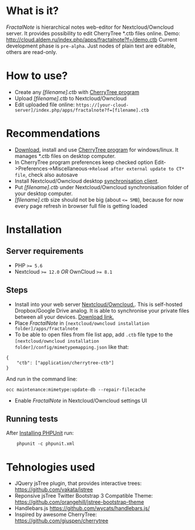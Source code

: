 # What is it?
_FractalNote_ is hierarchical notes web-editor for Nextcloud/Owncloud server. It provides possibility to edit CherryTree *.ctb files online.
Demo: http://cloud.aldem.ru/index.php/apps/fractalnote?f=/demo.ctb
Current development phase is ``pre-alpha``. Just nodes of plain text are editable, others are read-only.

# How to use?
* Create any _[filename].ctb_ with [CherryTree program](https://www.giuspen.com/cherrytree/)
* Upload _[filename].ctb_ to Nextcloud/Owncloud
* Edit uploaded file online: ``https://[your-cloud-server]/index.php/apps/fractalnote?f=[filename].ctb``

# Recommendations  
* [Download](https://www.giuspen.com/cherrytree/#downl), install and use [CherryTree program](https://www.giuspen.com/cherrytree/) for windows/linux. It manages *.ctb files on desktop computer.
* In CherryTree program preferences keep checked option Edit->Preferences->Miscellaneous->``Reload after external update to CT* file``, check also autosave
* Install Nextcloud/Owncloud desktop [synchronisation client](https://nextcloud.com/install/#install-clients).
* Put _[filename].ctb_ under Nextcloud/Owncloud synchronisation folder of your desktop computer.
* _[filename].ctb_ size should not be big (about ``<= 5MB``), because for now every page refresh in browser full file is getting loaded

# Installation
## Server requirements
* PHP ``>= 5.6``
* Nextcloud ``>= 12.0`` _OR_ OwnCloud ``>= 8.1``
## Steps
* Install into your web server [Nextcloud/Owncloud.](https://nextcloud.com/install). This is self-hosted Dropbox/Google Drive analog. It is able to synchronise your private files between all your devices. [Download link.](https://nextcloud.com/install)
* Place _FractalNote_ in ``[nextcloud/owncloud installation folder]/apps/fractalnote``
* To be able to open files from file list app, add ``.ctb`` file type to the ``[nextcloud/owncloud installation folder]/config/mimetypemapping.json`` like that:
```
{
    "ctb": ["application/cherrytree-ctb"]
}
```
And run in the command line:
```
occ maintenance:mimetype:update-db --repair-filecache
```
* Enable _FractalNote_ in Nextcloud/Owncloud settings UI

## Running tests
After [Installing PHPUnit](http://phpunit.de/getting-started.html) run:
```
    phpunit -c phpunit.xml
```

# Tehnologies used
* JQuery jsTree plugin, that provides interactive trees: https://github.com/vakata/jstree
* Reponsive jsTree Twitter Bootstrap 3 Compatible Theme: https://github.com/orangehill/jstree-bootstrap-theme
* Handlebars.js https://github.com/wycats/handlebars.js/
* Inspired by awesome CherryTree: https://github.com/giuspen/cherrytree 
